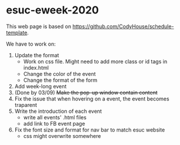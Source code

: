 # esuc-eweek-2020
This web page is based on https://github.com/CodyHouse/schedule-template.

We have to work on:
1. Update the format
   - Work on css file. Might need to add more class or id tags in index.html
   - Change the color of the event
   - Change the format of the form
2. Add week-long event
3. (Done by 03/09) ~~Make the pop-up window contain content~~
4. Fix the issue that when hovering on a event, the event becomes traparent
5. Write the introduction of each event
   - write all events' .html files
   - add link to FB event page
6. Fix the font size and format for nav bar to match esuc website
   - css might overwrite somewhere

